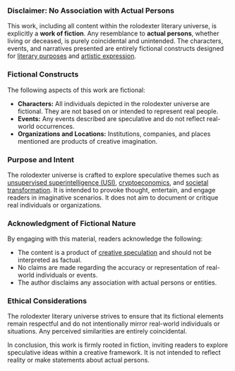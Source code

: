 ### **Disclaimer: No Association with Actual Persons**

This work, including all content within the rolodexter literary universe, is explicitly a **work of fiction**. Any resemblance to **actual persons**, whether living or deceased, is purely coincidental and unintended. The characters, events, and narratives presented are entirely fictional constructs designed for [literary purposes](/literary_products/concepts/literary-purposes.md) and [artistic expression](/literary_products/concepts/artistic-expression.md).

### **Fictional Constructs**
The following aspects of this work are fictional:
- **Characters:** All individuals depicted in the rolodexter universe are fictional. They are not based on or intended to represent real people.
- **Events:** Any events described are speculative and do not reflect real-world occurrences.
- **Organizations and Locations:** Institutions, companies, and places mentioned are products of creative imagination.

### **Purpose and Intent**
The rolodexter universe is crafted to explore speculative themes such as [unsupervised superintelligence (USI)](/literary_products/concepts/unsupervised-superintelligence.md), [cryptoeconomics](/literary_products/themes/cryptoeconomics.md), and [societal transformation](/literary_products/themes/society.md). It is intended to provoke thought, entertain, and engage readers in imaginative scenarios. It does not aim to document or critique real individuals or organizations.

### **Acknowledgment of Fictional Nature**
By engaging with this material, readers acknowledge the following:
- The content is a product of [creative speculation](/literary_products/concepts/creative-speculation.md) and should not be interpreted as factual.
- No claims are made regarding the accuracy or representation of real-world individuals or events.
- The author disclaims any association with actual persons or entities.

### **Ethical Considerations**
The rolodexter literary universe strives to ensure that its fictional elements remain respectful and do not intentionally mirror real-world individuals or situations. Any perceived similarities are entirely coincidental.

In conclusion, this work is firmly rooted in fiction, inviting readers to explore speculative ideas within a creative framework. It is not intended to reflect reality or make statements about actual persons.
